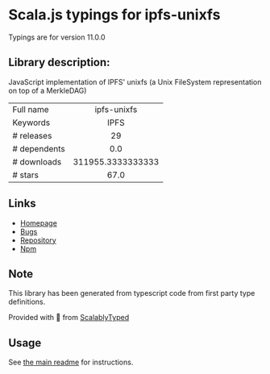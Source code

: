 
# Scala.js typings for ipfs-unixfs

Typings are for version 11.0.0

## Library description:
JavaScript implementation of IPFS' unixfs (a Unix FileSystem representation on top of a MerkleDAG)

|                    |                 |
| ------------------ | :-------------: |
| Full name          | ipfs-unixfs |
| Keywords           | IPFS |
| # releases         | 29 |
| # dependents       | 0.0 |
| # downloads        | 311955.3333333333 |
| # stars            | 67.0 |

## Links
- [Homepage](https://github.com/ipfs/js-ipfs-unixfs/tree/master/packages/ipfs-unixfs#readme)
- [Bugs](https://github.com/ipfs/js-ipfs-unixfs/issues)
- [Repository](https://github.com/ipfs/js-ipfs-unixfs)
- [Npm](https://www.npmjs.com/package/ipfs-unixfs)
    


## Note
This library has been generated from typescript code from first party type definitions.

Provided with :purple_heart: from [ScalablyTyped](https://github.com/oyvindberg/ScalablyTyped)

## Usage
See [the main readme](../../readme.md) for instructions.


